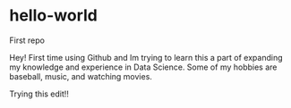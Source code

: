 # hello-world
First repo

Hey! First time using Github and Im trying to learn this a part of expanding my knowledge and experience in Data Science. Some of my hobbies are baseball, music, and watching movies.

Trying this edit!!
